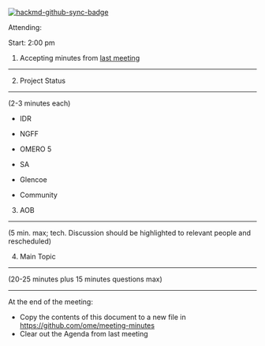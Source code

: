 [![hackmd-github-sync-badge](https://hackmd.io/FERMkKbXTsO0tzRD3PSjLg/badge)](https://hackmd.io/FERMkKbXTsO0tzRD3PSjLg)

Attending:

Start: 2:00 pm

1. Accepting minutes from [<u>last meeting</u>](https://github.com/ome/meeting-minutes)
---------------------------------------------------------------------------------------------

2. Project Status
-----------------

(2-3 minutes each)

-   IDR

-   NGFF

-   OMERO 5

-   SA

-   Glencoe

-   Community

3. AOB
------

(5 min. max; tech. Discussion should be highlighted to relevant people
and rescheduled)

4. Main Topic
-------------

(20-25 minutes plus 15 minutes questions max)

------

At the end of the meeting:
- Copy the contents of this document to a new file in https://github.com/ome/meeting-minutes
- Clear out the Agenda from last meeting
